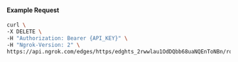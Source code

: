<!-- Code generated for API Clients. DO NOT EDIT. -->

#### Example Request

```bash
curl \
-X DELETE \
-H "Authorization: Bearer {API_KEY}" \
-H "Ngrok-Version: 2" \
https://api.ngrok.com/edges/https/edghts_2rwwlau1OdDQbb68uaNQEnToNBn/routes/edghtsrt_2rwwlX2J9ZnZSIKc7AopWH4CxX5/webhook_verification
```
